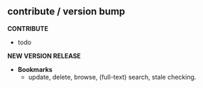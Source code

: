 contribute / version bump
-------------------------

**CONTRIBUTE**

* todo

**NEW VERSION RELEASE**

* **Bookmarks**
  * update, delete, browse, (full-text) search, stale checking.

